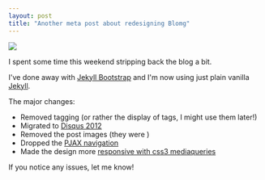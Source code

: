 ```yaml
---
layout: post
title: "Another meta post about redesigning Blomg"
---
```

<a href="https://github.com/omgmog/omgmog.github.com/commit/b394514e810f923b66f15b73b43c7242c812c05f" target="_blank"><img src="http://uk.omg.li/LWNX/by%20default%202012-12-11%20at%2011.35.45.png" /></a>

I spent some time this weekend stripping back the blog a bit.

I've done away with [Jekyll Bootstrap](http://jekyllbootstrap.com/) and I'm now using just plain vanilla [Jekyll](http://jekyllrb.com/).

The major changes:
- Removed tagging (or rather the display of tags, I might use them later!)
- Migrated to [Disqus 2012](http://blog.disqus.com/post/25017922977/the-new-disqus-2012)
- Removed the post images (they were )
- Dropped the [PJAX navigation](https://github.com/defunkt/jquery-pjax)
- Made the design more [responsive with css3 mediaqueries](http://www.w3.org/TR/css3-mediaqueries/)

If you notice any issues, let me know!
